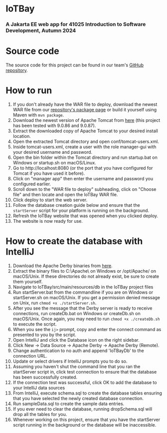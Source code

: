 # IoTBay
### A Jakarta EE web app for 41025 Introduction to Software Development, Autumn 2024

# Source code
The source code for this project can be found in our team's [GitHub repository](https://github.com/twdly/IoTBay).

# How to run
1. If you don't already have the WAR file to deploy, download the newest WAR file from our [repository's package page](https://github.com/twdly/IoTBay/packages/2106668) or build it yourself using Maven with `mvn package`.
2. Download the newest version of Apache Tomcat from [here](https://tomcat.apache.org/download-90.cgi) (this project has been tested with 9.0.86 and 9.0.87).
3. Extract the downloaded copy of Apache Tomcat to your desired install location.
4. Open the extracted Tomcat directory and open conf/tomcat-users.xml.
5. Inside tomcat-users.xml, create a user with the role manager-gui with your desired username and password.
6. Open the bin folder within the Tomcat directory and run startup.bat on Windows or startup.sh on macOS/Linux.
7. Go to http://localhost:8080 (or the port that you have configured for Tomcat if you have used it before).
8. Click on "manager app" then enter the username and password you configured earlier.
9. Scroll down to the "WAR file to deploy" subheading, click on "Choose file" and then locate and open the IoTBay WAR file.
10. Click deploy to start the web server.
11. Follow the database creation guide below and ensure that the `startServer` script for your platform is running on the background.
12. Refresh the IoTBay website that was opened when you clicked deploy.
13. The website is now ready for use.

# How to create the database with IntelliJ
1. Download the Apache Derby binaries from [here](https://db.apache.org/derby/releases/release-10_14_2_0.html).
2. Extract the binary files to C:\Apache\ on Windows or /opt/Apache/ on macOS/Unix. If these directories do not already exist, be sure to create them yourself.
3. Navigate to IoTBay/src/main/resources/db in the IoTBay project files
4. Run startServer.bat from the commandline if you are on Windows or startServer.sh on macOS/Unix. If you get a permission denied message on Unix, run `chmod +x ./startServer.sh`.
5. After you see the message that the Derby server is ready to receive connections, run createDb.bat on Windows or createDb.sh on macOS/Unix. Once again, you may need to run `chmod +x ./createDb.sh` to execute the script.
6. When you see the `ij>` prompt, copy and enter the connect command as presented to you by the script.
7. Open IntelliJ and click the Database icon on the right sidebar.
8. Click New -> Data Source -> Apache Derby -> Apache Derby (Remote).
9. Change authentication to no auth and append 'IoTBayDb' to the connection URL.
10. Update or select drivers if IntelliJ prompts you to do so.
11. Assuming you haven't shut the command line that you ran the startServer script in, click test connection to ensure that the database has been successfully created.
12. If the connection test was successful, click OK to add the database to your IntelliJ data sources
13. From IntelliJ, execute schema.sql to create the database tables ensuring that you have selected the newly created database connection.
14. Run sampleData.sql to create the sample data entries.
15. If you ever need to clear the database, running dropSchema.sql will drop all the tables for you.
16. Whenever working on this project, ensure that you have the startServer script running in the background or the database will be inaccessible.
